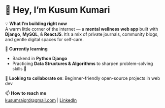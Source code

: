 # 🌿 Hey, I’m Kusum Kumari  

💡 **What I’m building right now**  
A warm little corner of the internet — a **mental wellness web app** built with **Django**, **MySQL**, & **ReactJS**. It’s a mix of private journals, community blogs, and gentle digital spaces for self-care. 

🌱 **Currently learning**  
- Backend in **Python Django**  
- Practicing **Data Structures & Algorithms** to sharpen problem-solving skills 🧠

🤝 **Looking to collaborate on**: Beginner-friendly open-source projects in web dev

📫 **How to reach me**  
[kusumraigrd@gmail.com](mailto:kusumraigrd@gmail.com) | [LinkedIn](https://www.linkedin.com/in/kusum-07-kumari/)





